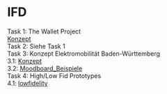 # IFD
Task 1: The Wallet Project
<br>
<a href="https://github.com/metinhan/IFD/blob/main/Task%201%20Metin%20Han.pdf">Konzept</a>
<br>
Task 2: Siehe Task 1
<br>
Task 3: Konzept Elektromobilität Baden-Württemberg
<br>
3.1: <a href="https://github.com/metinhan/IFD/blob/main/Konzept%20Elektromobilität%20Baden-Württemberg.pdf">Konzept</a>
<br>
3.2: <a href="https://github.com/metinhan/IFD/blob/main/Moodboard_neu.pdf">Moodboard_Beispiele</a>
<br>
Task 4: High/Low Fid Prototypes
<br>
4.1: <a href="https://github.com/metinhan/IFD/blob/main/lowfidelity_Metin_Han.pdf">lowfidelity</a>
